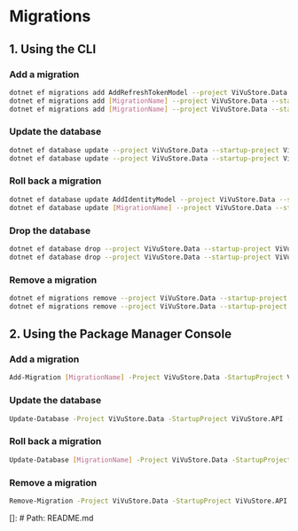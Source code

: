# Migrations

## 1. Using the CLI

### Add a migration
```bash
dotnet ef migrations add AddRefreshTokenModel --project ViVuStore.Data --startup-project ViVuStore.API --context ViVuStoreDbContext --output-dir Migrations
dotnet ef migrations add [MigrationName] --project ViVuStore.Data --startup-project ViVuStore.API --context ViVuStoreDbContext --output-dir Migrations
dotnet ef migrations add [MigrationName] --project ViVuStore.Data --startup-project ViVuStore.API --context StorageDbContext --output-dir Migrations/Storage
```

### Update the database
```bash
dotnet ef database update --project ViVuStore.Data --startup-project ViVuStore.API --context ViVuStoreDbContext
dotnet ef database update --project ViVuStore.Data --startup-project ViVuStore.API --context StorageDbContext
```

### Roll back a migration
```bash
dotnet ef database update AddIdentityModel --project ViVuStore.Data --startup-project ViVuStore.API --context ViVuStoreDbContext
dotnet ef database update [MigrationName] --project ViVuStore.Data --startup-project ViVuStore.API --context StorageDbContext
```

### Drop the database
```bash
dotnet ef database drop --project ViVuStore.Data --startup-project ViVuStore.API --context ViVuStoreDbContext
dotnet ef database drop --project ViVuStore.Data --startup-project ViVuStore.API --context StorageDbContext
```

### Remove a migration
```bash
dotnet ef migrations remove --project ViVuStore.Data --startup-project ViVuStore.API --context ViVuStoreDbContext
dotnet ef migrations remove --project ViVuStore.Data --startup-project ViVuStore.API --context StorageDbContext
```

## 2. Using the Package Manager Console
### Add a migration
```bash
Add-Migration [MigrationName] -Project ViVuStore.Data -StartupProject ViVuStore.API -Context ViVuStoreDbContext -OutputDir ViVuStore.Data/Migrations
```

### Update the database
```bash
Update-Database -Project ViVuStore.Data -StartupProject ViVuStore.API -Context ViVuStoreDbContext
```

### Roll back a migration
```bash
Update-Database [MigrationName] -Project ViVuStore.Data -StartupProject ViVuStore.API -Context ViVuStoreDbContext
```

### Remove a migration
```bash
Remove-Migration -Project ViVuStore.Data -StartupProject ViVuStore.API -Context ViVuStoreDbContext
```

[]: # Path: README.md
